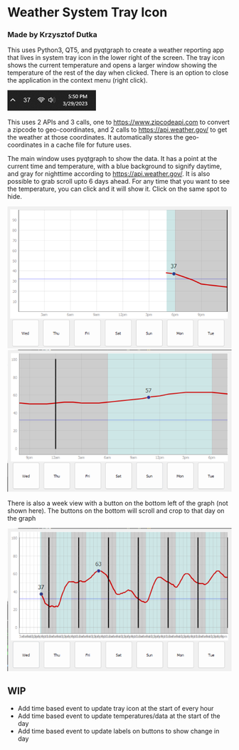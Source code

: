 # Weather System Tray Icon 
### Made by Krzysztof Dutka

This uses Python3, QT5, and pyqtgraph to create a weather reporting app that lives in system tray icon in the lower right of the screen. The tray icon shows the current temperature and opens a larger window showing the temperature of the rest of the day when clicked. There is an option to close the application in the context menu (right click).

![Alt text](pics/trayIcon.png "trayIcon")

This uses 2 APIs and 3 calls, one to https://www.zipcodeapi.com to convert a zipcode to geo-coordinates, and 2 calls to https://api.weather.gov/ to get the weather at those coordinates. It automatically stores the geo-coordinates in a cache file for future uses.

The main window uses pyqtgraph to show the data. It has a point at the current time and temperature, with a blue background to signify daytime, and gray for nighttime according to https://api.weather.gov/. It is also possible to grab scroll upto 6 days ahead. For any time that you want to see the temperature, you can click and it will show it. Click on the same spot to hide.

![Alt text](pics/weatherWindow.png "weatherWindow")
![Alt text](pics/scrolling.png "scrolling")

There is also a week view with a button on the bottom left of the graph (not shown here). The buttons on the bottom will scroll and crop to that day on the graph

![Alt text](pics/weekView.png "weekview")

## WIP
- Add time based event to update tray icon at the start of every hour
- Add time based event to update temperatures/data at the start of the day
- Add time based event to update labels on buttons to show change in day
